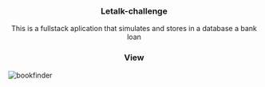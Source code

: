 <h3 align="center">
  Letalk-challenge
</h3>

<p align="center">This is a fullstack aplication that simulates and stores in a database a bank loan</p>

<h3 align="center">
  View
</h3>

![bookfinder](https://user-images.githubusercontent.com/83431609/132115717-a970888e-03fe-46ee-ae12-17a4803e7e67.gif)
